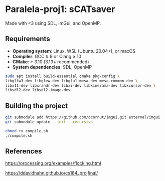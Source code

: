 # Paralela-proj1: sCATsaver

Made with <3 using SDL, ImGui, and OpenMP.

## Requirements

- **Operating system**: Linux, WSL (Ubuntu 20.04+), or macOS
- **Compiler**: GCC ≥ 9 or Clang ≥ 10
- **CMake**: ≥ 3.10 (3.13+ recommended)
- **System dependencies**: SDL, OpenMP

```bash
sudo apt install build-essential cmake pkg-config \
libglfw3-dev libglew-dev libglu1-mesa-dev mesa-common-dev \
libx11-dev libxrandr-dev libxi-dev libxinerama-dev libxcursor-dev \
libsdl2-dev libsdl2-image-dev
```

## Building the project

```bash
git submodule add https://github.com/ocornut/imgui.git external/imgui
git submodule update --init --recursive

chmod +x compile.sh
./compile.sh
```

## References

https://processing.org/examples/flocking.html

https://ddavidhahn.github.io/cs184_projfinal/
